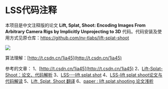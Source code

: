 # LSS代码注释

本项目是中文注释版的论文 **Lift, Splat, Shoot: Encoding Images From Arbitrary Camera Rigs by Implicitly Unprojecting to 3D** 代码。代码安装及使用方式见原仓库：https://github.com/nv-tlabs/lift-splat-shoot

<img src="./imgs/eval.gif">

算法理解：[http://t.csdn.cn/1ia45](http://t.csdn.cn/1ia45)

参考的文章：
1、[http://t.csdn.cn/1ia45](http://t.csdn.cn/1ia45)
2、[Lift-Splat-Shoot：论文、代码解析](https://blog.csdn.net/weixin_45112559/article/details/127186229)
3、[LSS---lift,splat,shot](https://blog.csdn.net/qq_46460131/article/details/127553721)
4、[LSS-lift splat shoot论文与代码解读](https://blog.csdn.net/weixin_41803339/article/details/127140039)
5、[Lift, Splat, Shoot 翻译](https://blog.csdn.net/weixin_43889128/article/details/121787398)
6、[paper : lift,splat,shooting 论文浅析](https://blog.csdn.net/weixin_51449137/article/details/126662391)

